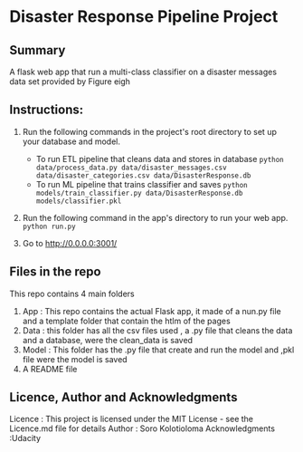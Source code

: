 # Disaster Response Pipeline Project


## Summary
A flask web app that run a multi-class classifier on a disaster messages data set provided by Figure eigh

## Instructions:
1. Run the following commands in the project's root directory to set up your database and model.

    - To run ETL pipeline that cleans data and stores in database
        `python data/process_data.py data/disaster_messages.csv data/disaster_categories.csv data/DisasterResponse.db`
    - To run ML pipeline that trains classifier and saves
        `python models/train_classifier.py data/DisasterResponse.db models/classifier.pkl`

2. Run the following command in the app's directory to run your web app.
    `python run.py`

3. Go to http://0.0.0.0:3001/

## Files in the repo
This repo contains 4 main folders
1.	App : This repo contains the actual Flask app, it made of a nun.py file and a template folder that contain the htlm of the pages
2.	Data : this folder has all the csv files used , a .py file that cleans the data and a database, were the clean_data is saved
3.	Model : This folder has the .py file that create and run the model and ,pkl file were the model is saved
4.	A README file


## Licence, Author and Acknowledgments
Licence : This project is licensed under the MIT License - see the Licence.md file for details
Author : Soro Kolotioloma
Acknowledgments :Udacity
